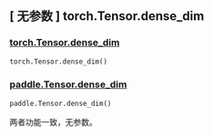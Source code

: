 ## [ 无参数 ] torch.Tensor.dense_dim

### [torch.Tensor.dense_dim](https://pytorch.org/docs/stable/generated/torch.Tensor.dense_dim.html#torch.Tensor.dense_dim)

```python
torch.Tensor.dense_dim()
```

### [paddle.Tensor.dense_dim](https://www.paddlepaddle.org.cn/documentation/docs/zh/develop/api/paddle/Tensor_cn.html)

```python
paddle.Tensor.dense_dim()
```

两者功能一致，无参数。
